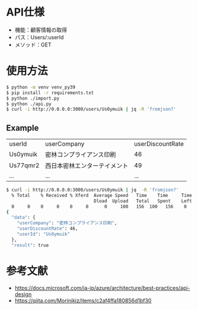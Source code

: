 # API仕様
- 機能：顧客情報の取得
- パス：Users/:userId
- メソッド：GET

# 使用方法

```bash
$ python -m venv venv_py39
$ pip install -r requirements.txt
$ python ./import.py
$ python ./api.py
$ curl -i http://0.0.0.0:3000/users/Us0ymuik | jq -R 'fromjson?'
```


## Example
| | | | 
| --- | --- | --- |
|userId|userCompany|userDiscountRate|
|Us0ymuik|密林コンプライアンス印刷|46|
|Us77qmr2|西日本密林エンターテイメント|49|
| ... | ... | ... |


```bash
$ curl -i http://0.0.0.0:3000/users/Us0ymuik | jq  -R 'fromjson?'
  % Total    % Received % Xferd  Average Speed   Time    Time     Time  Current
                                 Dload  Upload   Total   Spent    Left  Speed
  0     0    0     0    0     0      0     100   156  100   156    0     0  15277      0 --:--:-- --:--:-- --:--:-- 78000
{
  "data": {
    "userCompany": "密林コンプライアンス印刷",
    "userDiscountRate": 46,
    "userId": "Us0ymuik"
  },
  "result": true

```

# 参考文献
- https://docs.microsoft.com/ja-jp/azure/architecture/best-practices/api-design
- https://qiita.com/Morinikiz/items/c2af4ffa180856d1bf30
